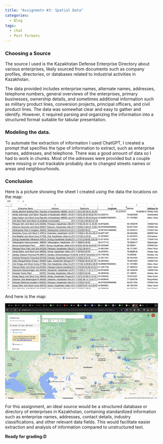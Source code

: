 ```yaml
---
title: "Assignmetn #3: Spatial Data"
categories:
  - Blog
tags:
  - chat
  - Post Formats
---
```



### Choosing a Source

The source I used is the Kazakhstan Defense Enterprise Directory about various enterprises, likely sourced from documents such as company profiles, directories, or databases related to industrial activities in Kazakhstan. 

The data provided includes enterprise names, alternate names, addresses, telephone numbers, general overviews of the enterprises, primary businesses, ownership details, and sometimes additional information such as military product lines, conversion projects, principal officers, and civil product lines. The data was somewhat clear and easy to gather and identify. However, it required parsing and organizing the information into a structured format suitable for tabular presentation.

###  Modeling the data. 
To automate the extraction of information I used ChatGPT, I created a prompt that specifies the type of information to extract, such as enterprise names, addresses, and telephone. There was a good amount of data so I had to work in chunks. Most of the adresses were provided but a couple were missing or not trackable probably due to changed streets names or areas and neighbourhoods.

### Conclusion
Here is a picture showing the sheet I created using the data the locations on the map:
![Sheet with locations](assets/sheets.png)

And here is the map:

![Map](assets/map.png)


For this assignment, an ideal source would be a structured database or directory of enterprises in Kazakhstan, containing standardized information such as enterprise names, addresses, contact details, industry classifications, and other relevant data fields. This would facilitate easier extraction and analysis of information compared to unstructured text.


**Ready for grading:D**